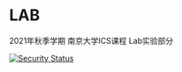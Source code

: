 # LAB
2021年秋季学期 南京大学ICS课程 Lab实验部分

[![Security Status](https://www.murphysec.com/platform3/v3/badge/1616188849957416960.svg?t=1)](https://www.murphysec.com/accept?code=f72bf6a8b86f43d78a642d7ad671bef7&type=1&from=2&t=2)
